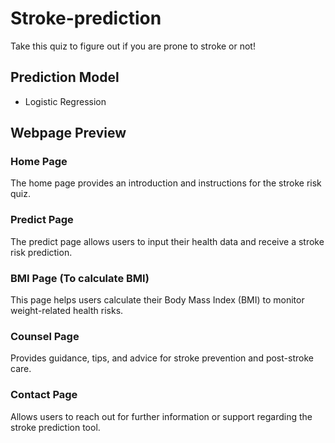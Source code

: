 # Stroke-prediction 
Take this quiz to figure out if you are prone to stroke or not!

## Prediction Model
- Logistic Regression

## Webpage Preview

### Home Page
The home page provides an introduction and instructions for the stroke risk quiz.

### Predict Page
The predict page allows users to input their health data and receive a stroke risk prediction.

### BMI Page (To calculate BMI)
This page helps users calculate their Body Mass Index (BMI) to monitor weight-related health risks.

### Counsel Page
Provides guidance, tips, and advice for stroke prevention and post-stroke care.

### Contact Page
Allows users to reach out for further information or support regarding the stroke prediction tool.
